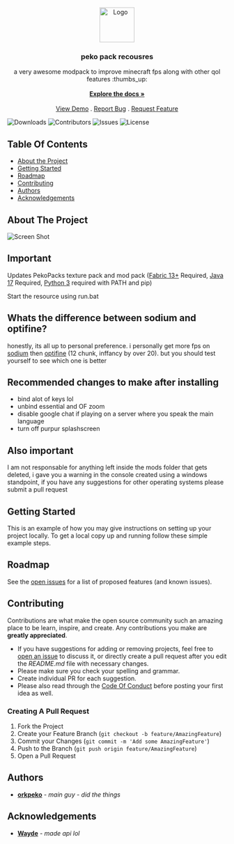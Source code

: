 <br/>
<p align="center">
  <a href="https://github.com/orkpeko/pekopackresources">
    <img src="https://cdn.discordapp.com/attachments/940185471730991115/962960165290795028/unknown.png" alt="Logo" width="80" height="80">
  </a>

  <h3 align="center">peko pack recousres</h3>

  <p align="center">
    a very awesome modpack to improve minecraft fps along with other qol features  :thumbs_up:
    <br/>
    <br/>
    <a href="https://github.com/orkpeko/pekopackresources"><strong>Explore the docs »</strong></a>
    <br/>
    <br/>
    <a href="https://github.com/orkpeko/pekopackresources">View Demo</a>
    .
    <a href="https://github.com/orkpeko/pekopackresources/issues">Report Bug</a>
    .
    <a href="https://github.com/orkpeko/pekopackresources/issues">Request Feature</a>
  </p>
</p>

![Downloads](https://img.shields.io/github/downloads/orkpeko/pekopackresources/total) ![Contributors](https://img.shields.io/github/contributors/orkpeko/pekopackresources?color=dark-green) ![Issues](https://img.shields.io/github/issues/orkpeko/pekopackresources) ![License](https://img.shields.io/github/license/orkpeko/pekopackresources) 

## Table Of Contents

* [About the Project](#about-the-project)
* [Getting Started](#getting-started)
* [Roadmap](#roadmap)
* [Contributing](#contributing)
* [Authors](#authors)
* [Acknowledgements](#acknowledgements)

## About The Project

![Screen Shot](https://us-east-1.tixte.net/uploads/cdn.orkpeko.xyz/orkpeko1649658249-f.png)


## Important
Updates PekoPacks texture pack and mod pack ([Fabric 13+](https://fabricmc.net/) Required, [Java 17](https://www.azul.com/downloads/) Required, [Python 3](https://www.python.org/downloads/) required with PATH and pip) 

Start the resource using run.bat

## Whats the difference between sodium and optifine?
honestly, its all up to personal preference. i personally get more fps on [sodium](https://modrinth.com/mod/sodium) then [optifine](https://optifine.net/home) (12 chunk, inffancy by over 20). but you should test yourself to see which one is better

## Recommended changes to make after installing
* bind alot of keys lol
* unbind essential and OF zoom
* disable google chat if playing on a server where you speak the main language
* turn off purpur splashscreen

## Also important
I am not responsable for anything left inside the mods folder that gets deleted, i gave you a warning in the console
created using a windows standpoint, if you have any suggestions for other operating systems please submit a pull request


## Getting Started

This is an example of how you may give instructions on setting up your project locally.
To get a local copy up and running follow these simple example steps.

## Roadmap

See the [open issues](https://github.com/orkpeko/pekopackresources/issues) for a list of proposed features (and known issues).

## Contributing

Contributions are what make the open source community such an amazing place to be learn, inspire, and create. Any contributions you make are **greatly appreciated**.
* If you have suggestions for adding or removing projects, feel free to [open an issue](https://github.com/orkpeko/pekopackresources/issues/new) to discuss it, or directly create a pull request after you edit the *README.md* file with necessary changes.
* Please make sure you check your spelling and grammar.
* Create individual PR for each suggestion.
* Please also read through the [Code Of Conduct](https://github.com/orkpeko/pekopackresources/blob/main/CODE_OF_CONDUCT.md) before posting your first idea as well.

### Creating A Pull Request

1. Fork the Project
2. Create your Feature Branch (`git checkout -b feature/AmazingFeature`)
3. Commit your Changes (`git commit -m 'Add some AmazingFeature'`)
4. Push to the Branch (`git push origin feature/AmazingFeature`)
5. Open a Pull Request

## Authors

* **[orkpeko](github.com/orkpeko)** - *main guy* - *did the things*

## Acknowledgements

* **[Wayde](https://www.github.com/waydealphax)** - *made api lol*

